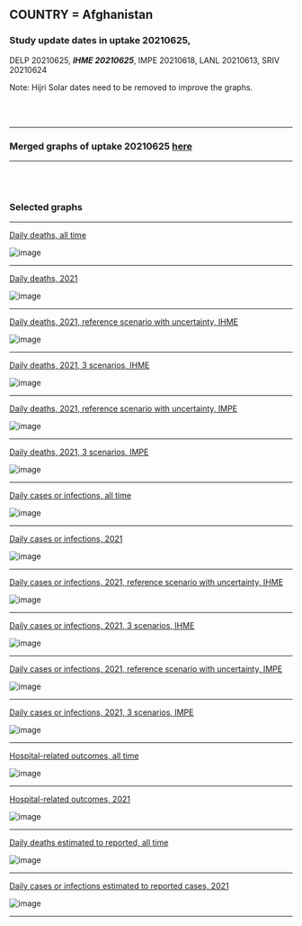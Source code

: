 ## COUNTRY = Afghanistan 

### Study update dates in uptake 20210625, 

DELP 20210625, **_IHME 20210625_**, IMPE 20210618, LANL 20210613, SRIV 20210624

Note: Hijri Solar dates need to be removed to improve the graphs.

<br/><br/>
****

### Merged graphs of uptake 20210625 [here](https://github.com/pourmalek/covir2/blob/main/20210625/graphs%20merged%2020210625.pdf)
    
<div dir="ltr">

****

<br/><br/>


### Selected graphs

****

[Daily deaths, all time](https://github.com/pourmalek/covir2/blob/main/ADAPTATIONS_EXAMPLES/Afghanistan_%2020210625/20210625/output/merge/graph%2011%20COVID-19%20daily%20deaths%2C%20Afghanistan%2C%20reference%20scenarios%2C%20all%20time.pdf)

![image](https://user-images.githubusercontent.com/30849720/123521724-4a399880-d66d-11eb-899c-703f9313763b.png)
  
****

[Daily deaths, 2021](https://github.com/pourmalek/covir2/blob/main/ADAPTATIONS_EXAMPLES/Afghanistan_%2020210625/20210625/output/merge/graph%2012%20COVID-19%20daily%20deaths%2C%20Afghanistan%2C%20reference%20scenarios.pdf)

![image](https://user-images.githubusercontent.com/30849720/123521753-7ce39100-d66d-11eb-9aaf-d127f7a82bda.png)

****

[Daily deaths, 2021, reference scenario with uncertainty, IHME](https://github.com/pourmalek/covir2/blob/main/ADAPTATIONS_EXAMPLES/Afghanistan_%2020210625/20210625/output/merge/graph%2014%20COVID-19%20daily%20deaths%2C%20Afghanistan%2C%20reference%20scenario%20with%20uncertainty%2C%20IHME.pdf)

![image](https://user-images.githubusercontent.com/30849720/123521816-e9f72680-d66d-11eb-9a58-8728733646bd.png)
  
****

[Daily deaths, 2021, 3 scenarios, IHME](https://github.com/pourmalek/covir2/blob/main/ADAPTATIONS_EXAMPLES/Afghanistan_%2020210625/20210625/output/merge/graph%2015%20COVID-19%20daily%20deaths%2C%20Afghanistan%2C%203%20scenarios%2C%20IHME.pdf)

![image](https://user-images.githubusercontent.com/30849720/123521866-304c8580-d66e-11eb-8f9f-e13d0c47d936.png)

****

[Daily deaths, 2021, reference scenario with uncertainty, IMPE](https://github.com/pourmalek/covir2/blob/main/ADAPTATIONS_EXAMPLES/Afghanistan_%2020210625/20210625/output/merge/graph%2016%20COVID-19%20daily%20deaths%2C%20Afghanistan%2C%20reference%20scenario%20with%20uncertainty%2C%20IMPE.pdf)

![image](https://user-images.githubusercontent.com/30849720/123521899-5a05ac80-d66e-11eb-87e4-0707a3f4f8ef.png)

****

[Daily deaths, 2021, 3 scenarios, IMPE](https://github.com/pourmalek/covir2/blob/main/ADAPTATIONS_EXAMPLES/Afghanistan_%2020210625/20210625/output/merge/graph%2017%20COVID-19%20daily%20deaths%2C%20Afghanistan%2C%203%20scenarios%2C%20IMPE.pdf)

![image](https://user-images.githubusercontent.com/30849720/123521924-93d6b300-d66e-11eb-8240-5e0c6e13817c.png)

****

[Daily cases or infections, all time](https://github.com/pourmalek/covir2/blob/main/ADAPTATIONS_EXAMPLES/Afghanistan_%2020210625/20210625/output/merge/graph%2021%20COVID-19%20daily%20cases%2C%20Afghanistan%2C%20reference%20scenarios%2C%20all%20time.pdf)

 ![image](https://user-images.githubusercontent.com/30849720/123521940-b5d03580-d66e-11eb-98b8-3a34653373d5.png)
 
****

[Daily cases or infections, 2021](https://github.com/pourmalek/covir2/blob/main/ADAPTATIONS_EXAMPLES/Afghanistan_%2020210625/20210625/output/merge/graph%2022%20COVID-19%20daily%20cases%2C%20Afghanistan%2C%20reference%20scenarios.pdf)

![image](https://user-images.githubusercontent.com/30849720/123521960-def0c600-d66e-11eb-866e-46a8601429cd.png)
  
****

[Daily cases or infections, 2021, reference scenario with uncertainty, IHME](https://github.com/pourmalek/covir2/blob/main/ADAPTATIONS_EXAMPLES/Afghanistan_%2020210625/20210625/output/merge/graph%2024%20COVID-19%20daily%20cases%2C%20Afghanistan%2C%20reference%20scenario%20with%20uncertainty%2C%20IHME.pdf)

![image](https://user-images.githubusercontent.com/30849720/123522001-2b3c0600-d66f-11eb-930c-b85874735ae4.png)

****

[Daily cases or infections, 2021, 3 scenarios, IHME](https://github.com/pourmalek/covir2/blob/main/ADAPTATIONS_EXAMPLES/Afghanistan_%2020210625/20210625/output/merge/graph%2025%20COVID-19%20daily%20cases%2C%20Afghanistan%2C%203%20scenarios%2C%20IHME.pdf)

![image](https://user-images.githubusercontent.com/30849720/123522126-41969180-d670-11eb-8002-fa8aba443cf5.png)

****

[Daily cases or infections, 2021, reference scenario with uncertainty, IMPE](https://github.com/pourmalek/covir2/blob/main/ADAPTATIONS_EXAMPLES/Afghanistan_%2020210625/20210625/output/merge/graph%2026%20COVID-19%20daily%20cases%2C%20Afghanistan%2C%20reference%20scenario%20with%20uncertainty%2C%20IMPE.pdf)

![image](https://user-images.githubusercontent.com/30849720/123522170-8a4e4a80-d670-11eb-9c5c-61b629b6d762.png)

****

[Daily cases or infections, 2021, 3 scenarios, IMPE](https://github.com/pourmalek/covir2/blob/main/ADAPTATIONS_EXAMPLES/Afghanistan_%2020210625/20210625/output/merge/graph%2027%20COVID-19%20daily%20cases%2C%20Afghanistan%2C%203%20scenarios%2C%20IMPE.pdf)

![image](https://user-images.githubusercontent.com/30849720/123522185-abaf3680-d670-11eb-91a0-3bc19e3eadb2.png)

****

[Hospital-related outcomes, all time](https://github.com/pourmalek/covir2/blob/main/ADAPTATIONS_EXAMPLES/Afghanistan_%2020210625/20210625/output/merge/graph%2071%20COVID-19%20hospital-related%20outcomes%2C%20all%20time.pdf)

![image](https://user-images.githubusercontent.com/30849720/123522211-cc778c00-d670-11eb-8115-f364a2e6fe3f.png)

****

[Hospital-related outcomes, 2021](https://github.com/pourmalek/covir2/blob/main/ADAPTATIONS_EXAMPLES/Afghanistan_%2020210625/20210625/output/merge/graph%2072%20COVID-19%20hospital-related%20outcomes%2C%20wo%20extremes%2C%202020-12-01%20on.pdf)

![image](https://user-images.githubusercontent.com/30849720/123522235-ee710e80-d670-11eb-8760-3c921d63751d.png)

****

[Daily deaths estimated to reported, all time](https://github.com/pourmalek/covir2/blob/main/ADAPTATIONS_EXAMPLES/Afghanistan_%2020210625/20210625/output/merge/graph%2091%20COVID-19%20daily%20deaths%20estimated%20to%20reported%2C%20Afghanistan%2C%20reference%20scenarios%2C%20all%20time.pdf)

![image](https://user-images.githubusercontent.com/30849720/123522257-18c2cc00-d671-11eb-8419-f9cac936a120.png)
  
****

[Daily cases or infections estimated to reported cases, 2021](https://github.com/pourmalek/covir2/blob/main/ADAPTATIONS_EXAMPLES/Afghanistan_%2020210625/20210625/output/merge/graph%2082%20COVID-19%20daily%20cases%20to%20deaths%2C%20Afghanistan%2C%20reference%20scenarios.pdf) 

![image](https://user-images.githubusercontent.com/30849720/123522287-46a81080-d671-11eb-8720-b8d4e963526b.png)
  
****

